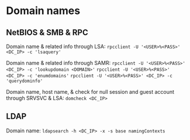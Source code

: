 # Domain names
## NetBIOS & SMB & RPC
Domain name & related info through LSA:
`rpcclient -U '<USER>%<PASS>' <DC_IP> -c 'lsaquery'`

Domain name & related info through SAMR:
`rpcclient -U '<USER>%<PASS>' <DC_IP> -c 'lookupdomain <DOMAIN>'`
`rpcclient -U '<USER>%<PASS>' <DC_IP> -c 'enumdomains'`
`rpcclient -U '<USER>%<PASS>' <DC_IP> -c 'querydominfo'`

Domain name, host name, & check for null session and guest account through SRVSVC & LSA:
`domcheck <DC_IP>`

## LDAP
Domain name:
`ldapsearch -h <DC_IP> -x -s base namingContexts`